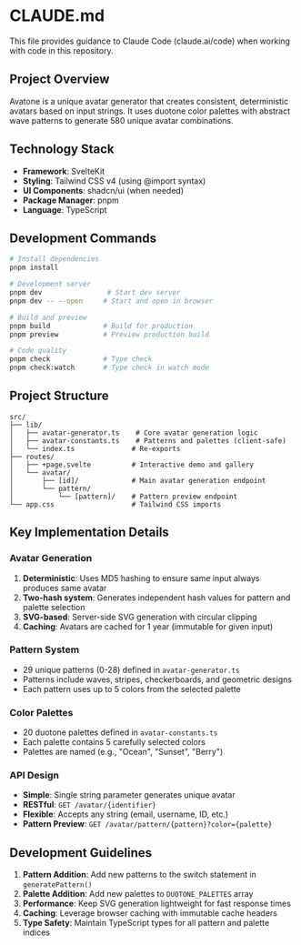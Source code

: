 # CLAUDE.md

This file provides guidance to Claude Code (claude.ai/code) when working with code in this repository.

## Project Overview

Avatone is a unique avatar generator that creates consistent, deterministic avatars based on input strings. It uses duotone color palettes with abstract wave patterns to generate 580 unique avatar combinations.

## Technology Stack

- **Framework**: SvelteKit
- **Styling**: Tailwind CSS v4 (using @import syntax)
- **UI Components**: shadcn/ui (when needed)
- **Package Manager**: pnpm
- **Language**: TypeScript

## Development Commands

```bash
# Install dependencies
pnpm install

# Development server
pnpm dev                # Start dev server
pnpm dev -- --open     # Start and open in browser

# Build and preview
pnpm build             # Build for production
pnpm preview           # Preview production build

# Code quality
pnpm check             # Type check
pnpm check:watch       # Type check in watch mode
```

## Project Structure

```
src/
├── lib/
│   ├── avatar-generator.ts    # Core avatar generation logic
│   ├── avatar-constants.ts    # Patterns and palettes (client-safe)
│   └── index.ts              # Re-exports
├── routes/
│   ├── +page.svelte          # Interactive demo and gallery
│   └── avatar/
│       ├── [id]/             # Main avatar generation endpoint
│       └── pattern/
│           └── [pattern]/    # Pattern preview endpoint
└── app.css                   # Tailwind CSS imports
```

## Key Implementation Details

### Avatar Generation

1. **Deterministic**: Uses MD5 hashing to ensure same input always produces same avatar
2. **Two-hash system**: Generates independent hash values for pattern and palette selection
3. **SVG-based**: Server-side SVG generation with circular clipping
4. **Caching**: Avatars are cached for 1 year (immutable for given input)

### Pattern System

- 29 unique patterns (0-28) defined in `avatar-generator.ts`
- Patterns include waves, stripes, checkerboards, and geometric designs
- Each pattern uses up to 5 colors from the selected palette

### Color Palettes

- 20 duotone palettes defined in `avatar-constants.ts`
- Each palette contains 5 carefully selected colors
- Palettes are named (e.g., "Ocean", "Sunset", "Berry")

### API Design

- **Simple**: Single string parameter generates unique avatar
- **RESTful**: `GET /avatar/{identifier}`
- **Flexible**: Accepts any string (email, username, ID, etc.)
- **Pattern Preview**: `GET /avatar/pattern/{pattern}?color={palette}`

## Development Guidelines

1. **Pattern Addition**: Add new patterns to the switch statement in `generatePattern()`
2. **Palette Addition**: Add new palettes to `DUOTONE_PALETTES` array
3. **Performance**: Keep SVG generation lightweight for fast response times
4. **Caching**: Leverage browser caching with immutable cache headers
5. **Type Safety**: Maintain TypeScript types for all pattern and palette indices